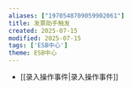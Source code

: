 ```yaml
---
aliases: ["1970548709059902061"]
title: 发票助手触发
created: 2025-07-15
modified: 2025-07-15
tags: ['ESB中心']
theme: ESB中心
---
```


- [[录入操作事件|录入操作事件]]